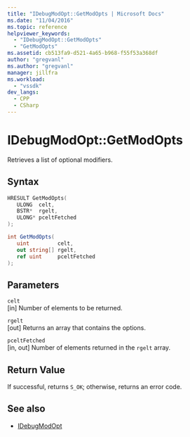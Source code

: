```yaml
---
title: "IDebugModOpt::GetModOpts | Microsoft Docs"
ms.date: "11/04/2016"
ms.topic: reference
helpviewer_keywords:
  - "IDebugModOpt::GetModOpts"
  - "GetModOpts"
ms.assetid: cb513fa9-d521-4a65-b968-f55f53a368df
author: "gregvanl"
ms.author: "gregvanl"
manager: jillfra
ms.workload:
  - "vssdk"
dev_langs:
  - CPP
  - CSharp
---
```

# IDebugModOpt::GetModOpts
Retrieves a list of optional modifiers.

## Syntax

```cpp
HRESULT GetModOpts(
   ULONG  celt,
   BSTR*  rgelt,
   ULONG* pceltFetched
);
```

```csharp
int GetModOpts(
   uint         celt,
   out string[] rgelt,
   ref uint     pceltFetched
);
```

## Parameters
`celt`\
[in] Number of elements to be returned.

`rgelt`\
[out] Returns an array that contains the options.

`pceltFetched`\
[in, out] Number of elements returned in the `rgelt` array.

## Return Value
 If successful, returns `S_OK`; otherwise, returns an error code.

## See also
- [IDebugModOpt](../../../extensibility/debugger/reference/idebugmodopt.md)